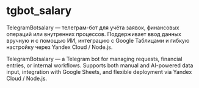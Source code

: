 # tgbot_salary
TelegramBotsalary — телеграм-бот для учёта заявок, финансовых операций или внутренних процессов. Поддерживает ввод данных вручную и с помощью ИИ, интеграцию с Google Таблицами и гибкую настройку через Yandex Cloud / Node.js.

TelegramBotsalary — a Telegram bot for managing requests, financial entries, or internal workflows. Supports both manual and AI-powered data input, integration with Google Sheets, and flexible deployment via Yandex Cloud / Node.js.
